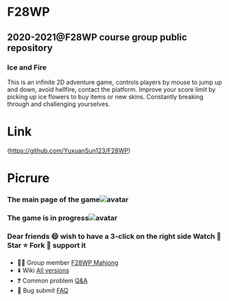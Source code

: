 # F28WP
## 2020-2021@F28WP course group public repository
### Ice and Fire
This is an infinite 2D adventure game, controls players by mouse to jump up and down, avoid hellfire, contact the platform.
Improve your score limit by picking up ice flowers to buy items or new skins.
Constantly breaking through and challenging yourselves.

# Link
(https://github.com/YuxuanSun123/F28WP)

# Picrure
### The main page of the game![avatar](https://github.com/YuxuanSun123/F28WP/blob/master/open.PNG?raw=true)

### The game is in progress![avatar](https://github.com/YuxuanSun123/F28WP/blob/master/in%20the%20game.PNG?raw=true)

### Dear friends 😄 wish to have a 3-click on the right side Watch 👀 Star ⭐ Fork 🍴 support it

- 🏳️‍🌈 Group member [F28WP Mahjong](https://github.com/YuxuanSun123/F28WP)
- ⬇️ Wiki [All versions](https://github.com/YuxuanSun123/F28WP/wiki)
- ❓ Common problem [Q&A](https://github.com/YuxuanSun123/F28WP/issues)
- 🐛 Bug submit [FAQ](https://github.com/YuxuanSun123/F28WP/issues)
